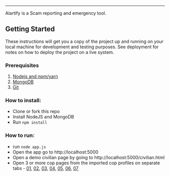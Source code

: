 ----------


Alartify is a Scam reporting and emergency tool.

## Getting Started

These instructions will get you a copy of the project up and running on your local machine for development and testing purposes. See deployment for notes on how to deploy the project on a live system.

### Prerequisites

 1. [Nodejs and npm/yarn](https://nodejs.org)
 2. [MongoDB](https://www.mongodb.com/)
 3. [Git](https://git-scm.com)


### How to install:

* Clone or fork this repo
* Install NodeJS and MongoDB
* Run `npm install` 


### How to run:

* run `node app.js` 
* Open the app go to http://localhost:5000
* Open a demo civilian page by going to http://localhost:5000/civilian.html
* Open 3 or more cop pages from the imported cop profiles on separate tabs - [01](http://localhost:5000/cop.html), [02](http://localhost:5000/cop.html), [03](http://localhost:5000/cop.html), [04](http://localhost:5000/cop.html), [05](http://localhost:5000/cop.html), [06](http://localhost:5000/cop.html), [07](http://localhost:5000/cop.html)

